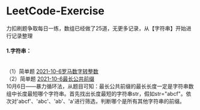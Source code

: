 # LeetCode-Exercise
力扣刷题争取每日一练，数组已经做了25道，无更多记录，从【字符串】开始进行记录整理
#### 1.字符串：
<br>（1）简单题 [2021-10-6罗马数字转整数](https://github.com/Wyxbqsj/LeetCode-Exercise/blob/main/2021-10-6-romanToInt.py)
<br>（2）简单题 [2021-10-6最长公共前缀](https://github.com/Wyxbqsj/LeetCode-Exercise/commit/1086ee23711c73ae1525cfdb80df9e2b59b78f78)
<br>10月6日——暴力循环法，从题目可知：最长公共前缀的最长长度一定是字符串数组中长度最短哪个字符串。首先找出长度最短的字符串str，假如str="abcf"。依次对'abcf'、'abc'、'ab'、'a'进行筛选，判断哪个是所有其他字符串的前缀。
